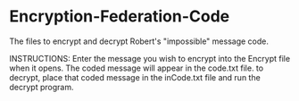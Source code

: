 # Encryption-Federation-Code
The files to encrypt and decrypt Robert's "impossible" message code.

INSTRUCTIONS:
Enter the message you wish to encrypt into the Encrypt file when it opens. The coded message will appear in the code.txt file. to decrypt, place that coded message in the inCode.txt file and run the decrypt program.
